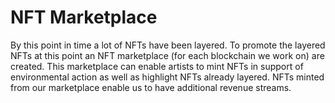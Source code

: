 # NFT Marketplace

By this point in time a lot of NFTs have been layered. To promote the layered NFTs at this point an NFT marketplace (for each blockchain we work on) are created. This marketplace can enable artists to mint NFTs in support of environmental action as well as highlight NFTs already layered. NFTs minted from our marketplace enable us to have additional revenue streams.
